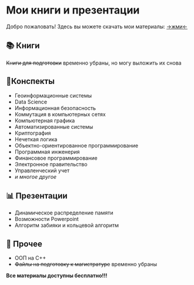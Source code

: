 # Мои книги и презентации

Добро пожаловать!
Здесь вы можете скачать мои материалы: [->жми<-](https://github.com/AydinFatullayev/My-BooksnProjects)

## 📚 Книги
~~Книги для подготовки~~ временно убраны, но могу выложить их снова

## 📃Конспекты
- Геоинформационные системы
- Data Science
- Информационная безопасность
- Коммутация в компьютерных сетях
- Компьютерная графика
- Автоматизированные системы
- Криптография
- Нечеткая логика
- Объектно-ориентированное программирование
- Программная инженерия
- Финансовое программирование
- Электронное правительство
- Управленческий учет
- _и многое другое_

## 📊 Презентации
- Динамическое распределение памяти
- Возможности Powerpoint
- Алгоритм забияки и кольцевой алгоритм

## 📎 Прочее
- ООП на С++
- ~~Файлы на подготовку к магистратуре~~ временно убраны

**Все материалы доступны бесплатно!!!**

